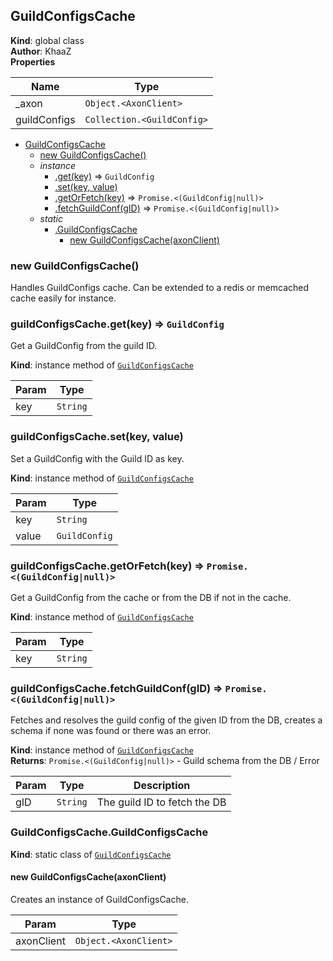 <a name="GuildConfigsCache"></a>

## GuildConfigsCache
**Kind**: global class  
**Author**: KhaaZ  
**Properties**

| Name | Type |
| --- | --- |
| _axon | <code>Object.&lt;AxonClient&gt;</code> | 
| guildConfigs | <code>Collection.&lt;GuildConfig&gt;</code> | 


* [GuildConfigsCache](#GuildConfigsCache)
    * [new GuildConfigsCache()](#new_GuildConfigsCache_new)
    * _instance_
        * [.get(key)](#GuildConfigsCache+get) ⇒ <code>GuildConfig</code>
        * [.set(key, value)](#GuildConfigsCache+set)
        * [.getOrFetch(key)](#GuildConfigsCache+getOrFetch) ⇒ <code>Promise.&lt;(GuildConfig\|null)&gt;</code>
        * [.fetchGuildConf(gID)](#GuildConfigsCache+fetchGuildConf) ⇒ <code>Promise.&lt;(GuildConfig\|null)&gt;</code>
    * _static_
        * [.GuildConfigsCache](#GuildConfigsCache.GuildConfigsCache)
            * [new GuildConfigsCache(axonClient)](#new_GuildConfigsCache.GuildConfigsCache_new)

<a name="new_GuildConfigsCache_new"></a>

### new GuildConfigsCache()
Handles GuildConfigs cache.
Can be extended to a redis or memcached cache easily for instance.

<a name="GuildConfigsCache+get"></a>

### guildConfigsCache.get(key) ⇒ <code>GuildConfig</code>
Get a GuildConfig from the guild ID.

**Kind**: instance method of [<code>GuildConfigsCache</code>](#GuildConfigsCache)  

| Param | Type |
| --- | --- |
| key | <code>String</code> | 

<a name="GuildConfigsCache+set"></a>

### guildConfigsCache.set(key, value)
Set a GuildConfig with the Guild ID as key.

**Kind**: instance method of [<code>GuildConfigsCache</code>](#GuildConfigsCache)  

| Param | Type |
| --- | --- |
| key | <code>String</code> | 
| value | <code>GuildConfig</code> | 

<a name="GuildConfigsCache+getOrFetch"></a>

### guildConfigsCache.getOrFetch(key) ⇒ <code>Promise.&lt;(GuildConfig\|null)&gt;</code>
Get a GuildConfig from the cache or from the DB if not in the cache.

**Kind**: instance method of [<code>GuildConfigsCache</code>](#GuildConfigsCache)  

| Param | Type |
| --- | --- |
| key | <code>String</code> | 

<a name="GuildConfigsCache+fetchGuildConf"></a>

### guildConfigsCache.fetchGuildConf(gID) ⇒ <code>Promise.&lt;(GuildConfig\|null)&gt;</code>
Fetches and resolves the guild config of the given ID from the DB, creates a schema if none was found or there was an error.

**Kind**: instance method of [<code>GuildConfigsCache</code>](#GuildConfigsCache)  
**Returns**: <code>Promise.&lt;(GuildConfig\|null)&gt;</code> - Guild schema from the DB / Error  

| Param | Type | Description |
| --- | --- | --- |
| gID | <code>String</code> | The guild ID to fetch the DB |

<a name="GuildConfigsCache.GuildConfigsCache"></a>

### GuildConfigsCache.GuildConfigsCache
**Kind**: static class of [<code>GuildConfigsCache</code>](#GuildConfigsCache)  
<a name="new_GuildConfigsCache.GuildConfigsCache_new"></a>

#### new GuildConfigsCache(axonClient)
Creates an instance of GuildConfigsCache.


| Param | Type |
| --- | --- |
| axonClient | <code>Object.&lt;AxonClient&gt;</code> | 

